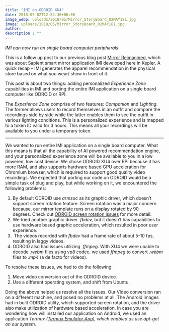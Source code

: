 ```yaml
---
title: "IMI on ODROID XU4"
date: 2018-05-02T12:52:36+06:00
image_webp: uploads/2018/05/Mirror_StoryBoard_02MAY181.jpg
image: uploads/2018/05/Mirror_StoryBoard_02MAY181.jpg
author: 
description : ""
---
```



*IMI can now run on single board computer peripherals*

This is a follow up post to our previous blog post [Mirror Reimagined](http://experiencesutra.com/projects/the-mirror-reimagined_-a-smart-shopping-assistant-for-the-retail/), which was about Sapient smart mirror application IMI developed here in Kepler. A quick recap – IMI generates the apparel recommendation in the physical store based on what you wear/ show in front of it.

This post is about two things: adding personalized _Experience Zone_ capabilities in IMI and porting the entire IMI application on a single board computer like ODROID or RPI.

The _Experience Zone_ comprise of two features: _Companion_ and _Lighting_. The former allows users to record themselves in an outfit and compare the recordings side by side while the latter enables them to see the outfit in various lighting conditions. This is a personalized experience and is mapped to a token ID valid for 3 hours. This means all your recordings will be available to you under a temporary token.

* * *

We wanted to run entire IMI application on a single board computer. What this means is that all the capability of AI powered recommendation engine, and your personalized experience zone will be available to you in a low powered, low cost device. We chose ODROID XU4 over RPi because it has more RAM, and also supports hardware based GPU acceleration for Chromium browser, which is required to support good quality video recordings. We expected that porting our code on ODROID would be a simple task of plug and play, but while working on it, we encountered the following problems:

1.  By default ODROID use _armsoc_ as its graphic driver, which doesn’t support screen rotation feature. Screen rotation was a major concern because, our mirror template runs on a display rotated by 90 degrees. Check out [ODROID screen rotation issues](https://forum.odroid.com/viewtopic.php?f=8&t=2440) for more detail.
2.  We tried another graphic driver  _fbdev,_ but it doesn’t has capabilities to use hardware based graphic acceleration, which resulted in poor user experience.
3.   The videos recorded with _fbdev_ had a frame rate of about 5-10 fps, resulting in laggy videos.
4.  ODROID also had issues utilizing  _ffmpeg_. With XU4 we were unable to decode _.webm_ files using vp8 codec. we used _ffmpeg_ to convert ._webm_ files to _.mp4_ (a de facto for videos).

To resolve these issues, we had to do the following:

1.  Move video conversion out of the ODROID device.
2.  Use a different operating system, and shift from Ubuntu.

Doing the above helped us resolve all the issues. Our Video conversion ran on a different machine, and posed no problems at all. The Android images had in built ODROID utility, which supported screen rotation, and the driver also make utilization of hardware based acceleration. In case you are wondering how will installed our application on Android, we used an application _Termux ([Termux Emulator App](https://termux.com)), which enabled us use apt-get on our system._

